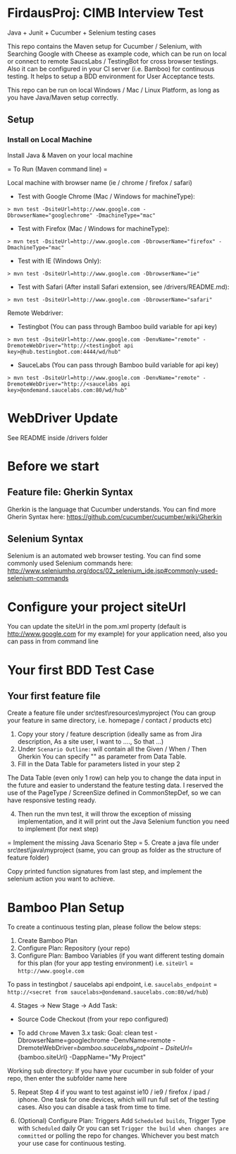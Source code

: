 # FirdausProj: CIMB Interview Test


Java + Junit + Cucumber + Selenium testing cases

This repo contains the Maven setup for Cucumber / Selenium, with Searching Google with Cheese as example code, which can be run on local or connect to remote SaucsLabs / TestingBot for cross browser testings. Also it can be configured in your CI server (i.e. Bamboo) for continuous testing. It helps to setup a BDD environment for User Acceptance tests.

This repo can be run on local Windows / Mac / Linux Platform, as long as you have Java/Maven setup correctly.

## Setup

### Install on Local Machine

Install Java & Maven on your local machine

= To Run (Maven command line) =

Local machine with browser name (ie / chrome / firefox / safari)

- Test with Google Chrome (Mac / Windows for machineType):
```
> mvn test -DsiteUrl=http://www.google.com -DbrowserName="googlechrome" -DmachineType="mac"
```

- Test with Firefox (Mac / Windows for machineType):
```
> mvn test -DsiteUrl=http://www.google.com -DbrowserName="firefox" -DmachineType="mac"
```

- Test with IE (Windows Only):
```
> mvn test -DsiteUrl=http://www.google.com -DbrowserName="ie"
```

- Test with Safari (After install Safari extension, see /drivers/README.md):
```
> mvn test -DsiteUrl=http://www.google.com -DbrowserName="safari"
```

Remote Webdriver:

- Testingbot (You can pass through Bamboo build variable for api key)
```
> mvn test -DsiteUrl=http://www.google.com -DenvName="remote" -DremoteWebDriver="http://<testingbot api key>@hub.testingbot.com:4444/wd/hub"
```

- SauceLabs (You can pass through Bamboo build variable for api key)
```
> mvn test -DsiteUrl=http://www.google.com -DenvName="remote" -DremoteWebDriver="http://<saucelabs api key>@ondemand.saucelabs.com:80/wd/hub"
```

# WebDriver Update
See README inside /drivers folder


# Before we start

## Feature file: Gherkin Syntax
Gherkin is the language that Cucumber understands. You can find more Gherin Syntax here:
https://github.com/cucumber/cucumber/wiki/Gherkin

## Selenium Syntax
Selenium is an automated web browser testing. You can find some commonly used Selenium commands here:
http://www.seleniumhq.org/docs/02_selenium_ide.jsp#commonly-used-selenium-commands


# Configure your project siteUrl

You can update the siteUrl in the pom.xml property (default is http://www.google.com for my example) for your application need, also you can pass in from command line

# Your first BDD Test Case

## Your first feature file
Create a feature file under src\test\resources\myproject (You can group your feature in same directory, i.e. homepage / contact / products etc)

1. Copy your story / feature description (ideally same as from Jira description, As a site user, I want to ...., So that ...)
2. Under `Scenario Outline:` will contain all the Given / When / Then Gherkin
You can specify "<keyword>" as parameter from Data Table.
3. Fill in the Data Table for parameters listed in your step 2

The Data Table (even only 1 row) can help you to change the data input in the future and easier to understand the feature testing data. I reserved the use of the PageType / ScreenSize defined in CommonStepDef, so we can have responsive testing ready.

4. Then run the mvn test, it will throw the exception of missing implementation, and it will print out the Java Selenium function you need to implement (for next step)

= Implement the missing Java Scenario Step =
5. Create a java file under src\test\java\myproject (same, you can group as folder as the structure of feature folder)

Copy printed function signatures from last step, and implement the selenium action you want to achieve.


# Bamboo Plan Setup
To create a continuous testing plan, please follow the below steps:

1. Create Bamboo Plan
2. Configure Plan: Repository (your repo)
3. Configure Plan: Bamboo Variables 
(if you want different testing domain for this plan (for your app testing environment)
i.e. `siteUrl` = `http://www.google.com`

To pass in testingbot / saucelabs api endpoint, 
i.e. `saucelabs_endpoint` = `http://<secret from saucelabs>@ondemand.saucelabs.com:80/wd/hub`)

4. Stages -> New Stage -> Add Task:
- Source Code Checkout (from your repo configured)

- To add `Chrome` Maven 3.x task:
Goal:
clean test -DbrowserName=googlechrome -DenvName=remote -DremoteWebDriver=${bamboo.saucelabs_endpoint} -DsiteUrl=${bamboo.siteUrl} -DappName="My Project"

Working sub directory: If you have your cucumber in sub folder of your repo, then enter the subfolder name here

5. Repeat Step 4 if you want to test against ie10 / ie9 / firefox / ipad / iphone.
One task for one devices, which will run full set of the testing cases. Also you can disable a task from time to time.

6. (Optional) Configure Plan: Triggers
Add `Scheduled builds`, Trigger Type with `Scheduled` daily 
Or you can set `Trigger the build when changes are committed` or polling the repo for changes. Whichever you best match your use case for continuous testing.
